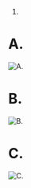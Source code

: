 
1. 
 # A. 
  ![А.](https://user-images.githubusercontent.com/95320903/152065804-e0a1a954-7a63-4109-8810-b758244bfcea.png)
  
 # B. 
   ![B.](https://user-images.githubusercontent.com/95320903/152066251-b1f6f31c-cf4a-4813-8ca0-491c685dae0a.png)
  
 # C.
  ![C.](https://user-images.githubusercontent.com/95320903/152066817-32f2af37-960c-4b4f-abf2-94c859861aab.png)

 
